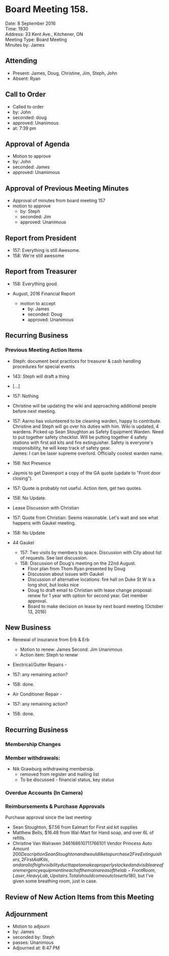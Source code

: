 # Board Meeting 158.

Date:  8 September 2016  
Time: 1930  
Address: 33 Kent Ave., Kitchener, ON  
Meeting Type: Board Meeting  
Minutes by: James

## Attending
* Present: James, Doug, Christine, Jim, Steph, John
* Absent: Ryan

## Call to Order
* Called to order
 * by: John
 * seconded: doug
 * approved: Unanimous
 * at: 7:39 pm

## Approval of Agenda
* Motion to approve
 * by: John
 * seconded: James
 * approved: Unamimous

## Approval of Previous Meeting Minutes  

* Approval of minutes from board meeting 157
 * motion to approve
     * by: Steph
     * seconded: Jim
     * approved: Unanimous

## Report from President
 * 157: Everything is still Awesome.
 * 158: We're still awesome

## Report from Treasurer
 * 158: Everything good.

* August, 2016 Financial Report
  * motion to accept
     * by: James
     * seconded: Doug
     * approved: Unanimous

## Recurring Business

### Previous Meeting Action Items
* Steph: document best practices for treasurer & cash handling procedures for special events
 * 143: Steph will draft a thing
 * [...]
 * 157: Nothing
* Christine will be updating the wiki and approaching additional people before next meeting.
 * 157: Aarno has volunteered to be cleaning warden, happy to contribute. Christine and Steph will go over his duties with him. Wiki is updated, 4 wardens. Picked up Sean Stoughton as Safety Equipment Warden. Need to put together safety checklist. Will be putting together 4 safety stations with first aid kits and fire extinguisher. Safety is everyone's responsibility, he will keep track of safety gear.  
 James: I can be laser supreme overlord. Officially coolest warden name.
  * 158: Not Presence
* Jaymis to get Davenport a copy of the GA quote (update to "Front door closing").
 * 157: Quote is probably not useful. Action item, get two quotes.
 * 158: No Update.
* Lease Discussion with Christian
 * 157: Quote from Christian: Seems reasonable. Let's wait and see what happens with Gaukel meeting.
 * 158: No Update

* 44 Gaukel
  * 157: Two visits by members to space. Discussion with City about list of requests. See last discussion.
  * 158: Discussion of Doug's meeting on the 22nd August.
    * Floor plan from Thom Ryan presented by Doug
    * Discussion about issues with Gaukel
    * Discussion of alternative locations: fire hall on Duke St W is a long shot, but looks nice
    * Doug to draft email to Christian with lease change proposal: renew for 1 year with option for second year. Get member approval.
    * Board to make decision on lease by next board meeting (October 13, 2016)


## New Business
* Renewal of insurance from Erb & Erb
   * Motion to renew: James
   Second: Jim
   Unanimous
   * Action item: Steph to renew

* Electrical/Gutter Repairs -
 * 157: any remaining action?
 * 158: done.

* Air Conditioner Repair -
 * 157: any remaining action?
 * 158: done.

## Recurring Business

### Membership Changes

### Member withdrawals:
  * Nik Grawburg withdrawing membersip.
    * removed from register and mailing list
    * To be discussed - financial status, key status

### Overdue Accounts (In Camera)

### Reimbursements & Purchase Approvals
Purchase approval since the last meeting:
 * Sean Stoughton, $7.56 from Ealmart for First aid kit supplies
 * Matthew Bells, $16.48 from Wal-Mart for Hand soap, and over 6L of refills.
 *  Christine Van Walraven 346168610711766101
    Vendor           Princess Auto
    Amount           $200
    Description              Sean Stoughton and I would like to purchase 2 Fire Extinguishers, 2 First Aid Kits, and a roll of high visibility duct tape to make a properly stocked and visible area for emergency equipment in each of the main areas of the lab - Front Room, Laser, Heavy Lab, Upstairs. Total should come out closer to 180$, but I've given some breathing room, just in case.


## Review of New Action Items from this Meeting

## Adjournment
* Motion to adjourn
 * by: James
 * seconded by: Steph
 * passes: Unanimous
* Adjourned at: 8:47 PM
